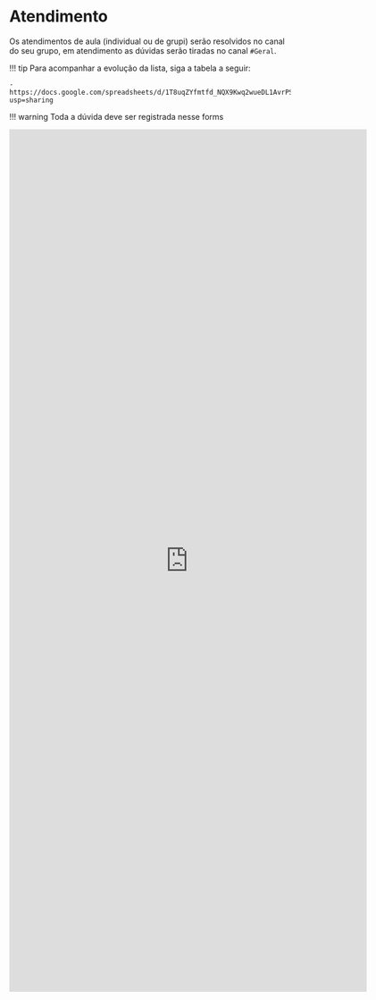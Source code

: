 # Atendimento

Os atendimentos de aula (individual ou de grupi) serão resolvidos no canal do seu grupo, em atendimento as dúvidas serão tiradas no canal `#Geral`. 

!!! tip 
    Para acompanhar a evolução da lista, siga a tabela a seguir:
    
    - https://docs.google.com/spreadsheets/d/1T8uqZYfmtfd_NQX9Kwq2wueDL1AvrPS7wIMqwFo9GUU/edit?usp=sharing

!!! warning
    Toda a dúvida deve ser registrada nesse forms

<iframe src="https://docs.google.com/forms/d/e/1FAIpQLSeE2cj8ZB-Qyv4pjerC0P7eugmfonEeaw11_9VsOmJiZvOVRA/viewform?embedded=true" width="640" height="1543" frameborder="0" marginheight="0" marginwidth="0">Loading…</iframe>
